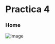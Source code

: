 # Practica 4

### Home
![image](https://user-images.githubusercontent.com/48608645/130894047-70a01648-a49a-4e97-83bd-9d3376e304c0.png)
